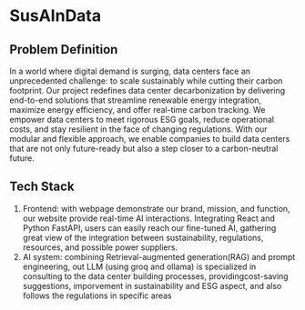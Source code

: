 # SusAInData

## Problem Definition
In a world where digital demand is surging, data centers face an unprecedented challenge: to scale sustainably while cutting their carbon footprint. Our project redefines data center decarbonization by delivering end-to-end solutions that streamline renewable energy integration, maximize energy efficiency, and offer real-time carbon tracking. We empower data centers to meet rigorous ESG goals, reduce operational costs, and stay resilient in the face of changing regulations. With our modular and flexible approach, we enable companies to build data centers that are not only future-ready but also a step closer to a carbon-neutral future.

## Tech Stack
1. Frontend: with webpage demonstrate our brand, mission, and function, our website provide real-time AI interactions. Integrating React and Python FastAPI, users can easily reach our fine-tuned AI, gathering great view of the integration between sustainability, regulations, resources, and possible power suppliers.
2. AI system: combining Retrieval-augmented generation(RAG) and prompt engineering, out LLM (using groq and ollama) is specialized in consulting to the data center building processes, providingcost-saving suggestions, imporvement in sustainability and ESG aspect, and also follows the regulations in specific areas
